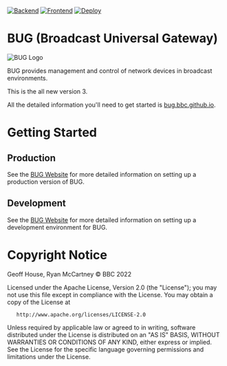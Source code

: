 [![Backend](https://github.com/bbc/bbcnews-bug/actions/workflows/backend.yml/badge.svg)](https://github.com/bbc/bbcnews-bug/actions/workflows/backend.yml) [![Frontend](https://github.com/bbc/bbcnews-bug/actions/workflows/frontend.yml/badge.svg)](https://github.com/bbc/bbcnews-bug/actions/workflows/frontend.yml) [![Deploy](https://github.com/bbc/bbcnews-bug/actions/workflows/docker.yml/badge.svg)](https://github.com/bbc/bbcnews-bug/actions/workflows/docker.yml)

# BUG (Broadcast Universal Gateway)

![BUG Logo](https://github.com/bbc/bbcnews-bug/blob/main/src/client/public/icons/bug-logo-256x256.png?raw=true)

BUG provides management and control of network devices in broadcast environments.

This is the all new version 3.

All the detailed information you'll need to get started is [bug.bbc.github.io](https://laughing-journey-961a0bed.pages.github.io/).

# Getting Started

## Production

See the [BUG Website](https://laughing-journey-961a0bed.pages.github.io/pages/installation/) for more detailed information on setting up a production version of BUG.

## Development

See the [BUG Website](https://laughing-journey-961a0bed.pages.github.io/pages/development/) for more detailed information on setting up a development environment for BUG.

# Copyright Notice

Geoff House, Ryan McCartney © BBC 2022

Licensed under the Apache License, Version 2.0 (the "License");
you may not use this file except in compliance with the License.
You may obtain a copy of the License at

       http://www.apache.org/licenses/LICENSE-2.0

Unless required by applicable law or agreed to in writing, software
distributed under the License is distributed on an "AS IS" BASIS,
WITHOUT WARRANTIES OR CONDITIONS OF ANY KIND, either express or implied.
See the License for the specific language governing permissions and
limitations under the License.
